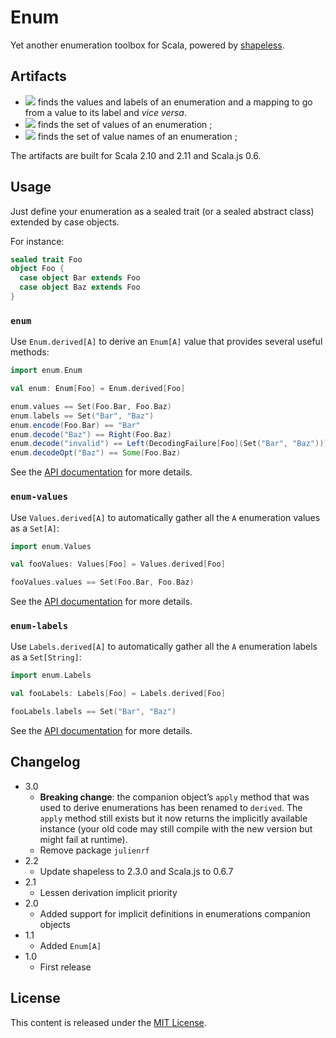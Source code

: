 # Enum

Yet another enumeration toolbox for Scala, powered by [shapeless](https://github.com/milessabin/shapeless).

## Artifacts

 - [![](https://index.scala-lang.org/julienrf/enum/enum/latest.svg)](https://index.scala-lang.org/julienrf/enum/enum) finds the values and labels of an enumeration and a mapping to go from a value to its label and _vice versa_.
 - [![](https://index.scala-lang.org/julienrf/enum/enum-values/latest.svg)](https://index.scala-lang.org/julienrf/enum/enum-values) finds the set of values of an enumeration ;
 - [![](https://index.scala-lang.org/julienrf/enum/enum-labels/latest.svg)](https://index.scala-lang.org/julienrf/enum/enum-labels) finds the set of value names of an enumeration ;

The artifacts are built for Scala 2.10 and 2.11 and Scala.js 0.6.

## Usage

Just define your enumeration as a sealed trait (or a sealed abstract class) extended by case objects.

For instance:

~~~ scala
sealed trait Foo
object Foo {
  case object Bar extends Foo
  case object Baz extends Foo
}
~~~

### `enum`

Use `Enum.derived[A]` to derive an `Enum[A]` value that provides several useful methods:

~~~ scala
import enum.Enum

val enum: Enum[Foo] = Enum.derived[Foo]

enum.values == Set(Foo.Bar, Foo.Baz)
enum.labels == Set("Bar", "Baz")
enum.encode(Foo.Bar) == "Bar"
enum.decode("Baz") == Right(Foo.Baz)
enum.decode("invalid") == Left(DecodingFailure[Foo](Set("Bar", "Baz")))
enum.decodeOpt("Baz") == Some(Foo.Baz)
~~~

See the [API documentation](https://www.javadoc.io/doc/org.julienrf/enum_2.11/3.0) for more details.

### `enum-values`

Use `Values.derived[A]` to automatically gather all the `A` enumeration values as a `Set[A]`:

~~~ scala
import enum.Values

val fooValues: Values[Foo] = Values.derived[Foo]

fooValues.values == Set(Foo.Bar, Foo.Baz)
~~~

See the [API documentation](https://www.javadoc.io/doc/org.julienrf/enum-values_2.11/3.0) for more details.

### `enum-labels`

Use `Labels.derived[A]` to automatically gather all the `A` enumeration labels as a `Set[String]`:

~~~ scala
import enum.Labels

val fooLabels: Labels[Foo] = Labels.derived[Foo]

fooLabels.labels == Set("Bar", "Baz")
~~~

See the [API documentation](https://www.javadoc.io/doc/org.julienrf/enum-labels_2.11/3.0) for more details.

## Changelog

- 3.0
    - **Breaking change**: the companion object’s `apply` method that was used to derive enumerations
      has been renamed to `derived`. The `apply` method still exists but it now returns the
      implicitly available instance (your old code may still compile with the new version but might fail at runtime).
    - Remove package `julienrf`
- 2.2
    - Update shapeless to 2.3.0 and Scala.js to 0.6.7
- 2.1
    - Lessen derivation implicit priority
- 2.0
    - Added support for implicit definitions in enumerations companion objects
- 1.1
    - Added `Enum[A]`
- 1.0
    - First release

## License

This content is released under the [MIT License](http://opensource.org/licenses/mit-license.php).
